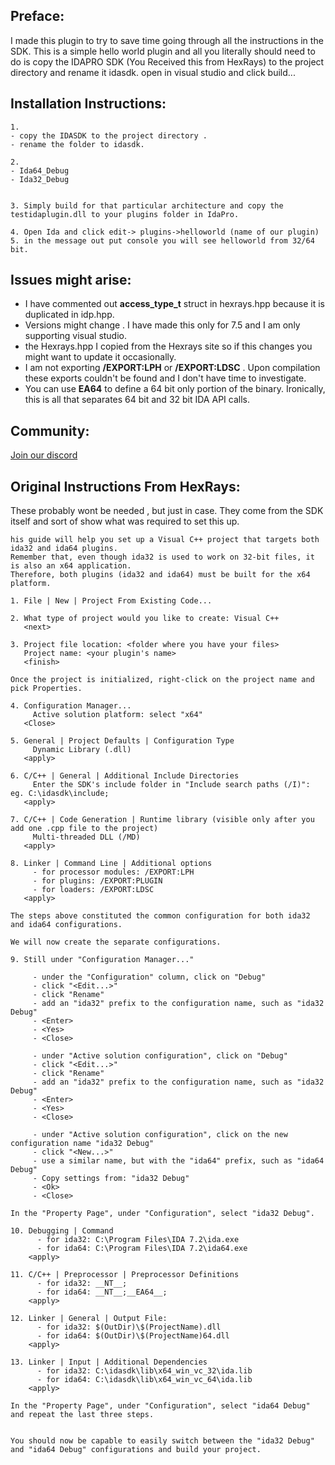 ## Preface:
I made this plugin to try to save time going through all the instructions in the SDK.
This is a simple hello world plugin and all you literally should need to do is
copy the IDAPRO SDK (You Received this from HexRays) to the project directory and rename it idasdk.
open in visual studio and click build...

## Installation Instructions:
```
1.
- copy the IDASDK to the project directory .
- rename the folder to idasdk.

2.
- Ida64_Debug
- Ida32_Debug


3. Simply build for that particular architecture and copy the testidaplugin.dll to your plugins folder in IdaPro.

4. Open Ida and click edit-> plugins->helloworld (name of our plugin)
5. in the message out put console you will see helloworld from 32/64 bit.
```

## Issues might arise:
-  I have commented out **access_type_t** struct in hexrays.hpp because it is duplicated in idp.hpp.
-  Versions might change . I have made this only for 7.5 and I am only supporting visual studio.
-  the Hexrays.hpp I copied from the Hexrays site so if this changes you might want to update it occasionally.
- I am not exporting  **/EXPORT:LPH** or  **/EXPORT:LDSC** . Upon compilation these exports couldn't be found and I don't have time to investigate.
- You can use **__EA64__** to define a 64 bit only portion of the binary. Ironically, this is all that separates 64 bit and 32 bit IDA API calls.


## Community:
[Join our discord](https://discord.com/invite/wqKQcmK)


## Original Instructions From HexRays:
These probably wont be needed , but just in case. They come from the SDK itself and sort of show what was required to set this up.


```
his guide will help you set up a Visual C++ project that targets both ida32 and ida64 plugins.
Remember that, even though ida32 is used to work on 32-bit files, it is also an x64 application.
Therefore, both plugins (ida32 and ida64) must be built for the x64 platform.

1. File | New | Project From Existing Code...

2. What type of project would you like to create: Visual C++
   <next>

3. Project file location: <folder where you have your files>
   Project name: <your plugin's name>
   <finish>

Once the project is initialized, right-click on the project name and pick Properties.

4. Configuration Manager...
     Active solution platform: select "x64"
   <Close>

5. General | Project Defaults | Configuration Type
     Dynamic Library (.dll)
   <apply>

6. C/C++ | General | Additional Include Directories
     Enter the SDK's include folder in "Include search paths (/I)": eg. C:\idasdk\include;
   <apply>

7. C/C++ | Code Generation | Runtime library (visible only after you add one .cpp file to the project)
     Multi-threaded DLL (/MD)
   <apply>

8. Linker | Command Line | Additional options
     - for processor modules: /EXPORT:LPH
     - for plugins: /EXPORT:PLUGIN
     - for loaders: /EXPORT:LDSC
   <apply>

The steps above constituted the common configuration for both ida32 and ida64 configurations.

We will now create the separate configurations.

9. Still under "Configuration Manager..."

     - under the "Configuration" column, click on "Debug"
     - click "<Edit...>"
     - click "Rename"
     - add an "ida32" prefix to the configuration name, such as "ida32 Debug"
     - <Enter>
     - <Yes>
     - <Close>

     - under "Active solution configuration", click on "Debug"
     - click "<Edit...>"
     - click "Rename"
     - add an "ida32" prefix to the configuration name, such as "ida32 Debug"
     - <Enter>
     - <Yes>
     - <Close>

     - under "Active solution configuration", click on the new configuration name "ida32 Debug"
     - click "<New...>"
     - use a similar name, but with the "ida64" prefix, such as "ida64 Debug"
     - Copy settings from: "ida32 Debug"
     - <Ok>
     - <Close>

In the "Property Page", under "Configuration", select "ida32 Debug".

10. Debugging | Command
      - for ida32: C:\Program Files\IDA 7.2\ida.exe
      - for ida64: C:\Program Files\IDA 7.2\ida64.exe
    <apply>

11. C/C++ | Preprocessor | Preprocessor Definitions
      - for ida32: __NT__;
      - for ida64: __NT__;__EA64__;
    <apply>

12. Linker | General | Output File:
      - for ida32: $(OutDir)\$(ProjectName).dll
      - for ida64: $(OutDir)\$(ProjectName)64.dll
    <apply>

13. Linker | Input | Additional Dependencies
      - for ida32: C:\idasdk\lib\x64_win_vc_32\ida.lib
      - for ida64: C:\idasdk\lib\x64_win_vc_64\ida.lib
    <apply>

In the "Property Page", under "Configuration", select "ida64 Debug" and repeat the last three steps.


You should now be capable to easily switch between the "ida32 Debug" and "ida64 Debug" configurations and build your project.

```
